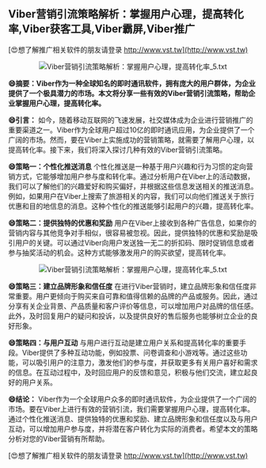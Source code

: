 ## **Viber营销引流策略解析：掌握用户心理，提高转化率,Viber获客工具,Viber霸屏,Viber推广**

[😍想了解推广相关软件的朋友请登录 http://www.vst.tw](http://www.vst.tw)

 <center><img src="https://vst.tw/MP4/tuiguang/png/5.png" alt="Viber营销引流策略解析：掌握用户心理，提高转化率_5.txt"></center>

**😄摘要：Viber作为一种全球知名的即时通讯软件，拥有庞大的用户群体，为企业提供了一个极具潜力的市场。本文将分享一些有效的Viber营销引流策略，帮助企业掌握用户心理，提高转化率。**

**😄引言：**
如今，随着移动互联网的飞速发展，社交媒体成为企业进行营销推广的重要渠道之一。Viber作为全球用户超过10亿的即时通讯应用，为企业提供了一个广阔的市场。然而，要在Viber上实施成功的营销策略，就需要了解用户心理，以提高转化率。接下来，我们将深入探讨几种有效的Viber营销引流策略。

**😄策略一：个性化推送消息**
个性化推送是一种基于用户兴趣和行为习惯的定向营销方式，它能够增加用户参与度和转化率。通过分析用户在Viber上的活动数据，我们可以了解他们的兴趣爱好和购买偏好，并根据这些信息发送相关的推送消息。例如，如果用户在Viber上搜索了旅游相关的内容，我们可以向他们推送关于旅行优惠和目的地信息的消息。这种个性化的推送能够引起用户的兴趣，提高转化率。

**😄策略二：提供独特的优惠和奖励**
用户在Viber上接收到各种广告信息，如果你的营销内容与其他竞争对手相似，很容易被忽视。因此，提供独特的优惠和奖励是吸引用户的关键。可以通过Viber向用户发送独一无二的折扣码、限时促销信息或者参与抽奖活动的机会。这种方式能够激发用户的购买欲望，提高转化率。

 <center><img src="https://vst.tw/MP4/tuiguang/png/7.png" alt="Viber营销引流策略解析：掌握用户心理，提高转化率_5.txt"></center>

**😄策略三：建立品牌形象和信任度**
在进行Viber营销时，建立品牌形象和信任度非常重要。用户更倾向于购买来自可靠和值得信赖的品牌的产品或服务。因此，通过分享有关企业背景、产品质量和客户评价等信息，可以增加用户对品牌的信任感。此外，及时回复用户的疑问和投诉，以及提供良好的售后服务也能够树立企业的良好形象。

**😄策略四：与用户互动**
与用户进行互动是建立用户关系和提高转化率的重要手段。Viber提供了多种互动功能，例如投票、问卷调查和小游戏等。通过这些功能，可以吸引用户的注意力，激发他们的参与度，并获取更多有关用户喜好和需求的信息。在互动过程中，及时回应用户的反馈和意见，积极与他们交流，建立起良好的用户关系。

**😄结论：**
Viber作为一个全球用户众多的即时通讯软件，为企业提供了一个广阔的市场。要在Viber上进行有效的营销引流，我们需要掌握用户心理，提高转化率。通过个性化推送消息、提供独特的优惠和奖励、建立品牌形象和信任度以及与用户互动，可以增加用户参与度，并将潜在客户转化为实际的消费者。希望本文的策略分析对您的Viber营销有所帮助。

[😍想了解推广相关软件的朋友请登录 http://www.vst.tw](http://www.vst.tw)



